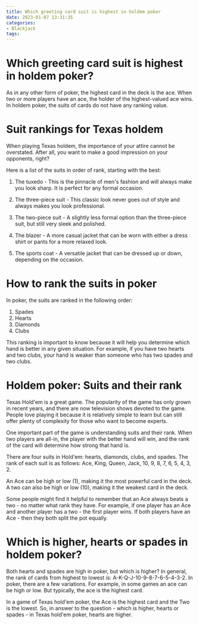 ```yaml
---
title: Which greeting card suit is highest in holdem poker
date: 2023-01-07 13:31:35
categories:
- Blackjack
tags:
---
```



#  Which greeting card suit is highest in holdem poker?

As in any other form of poker, the highest card in the deck is the ace. When two or more players have an ace, the holder of the highest-valued ace wins. In holdem poker, the suits of cards do not have any ranking value.

#  Suit rankings for Texas holdem

When playing Texas holdem, the importance of your attire cannot be overstated. After all, you want to make a good impression on your opponents, right?

Here is a list of the suits in order of rank, starting with the best:

1. The tuxedo - This is the pinnacle of men's fashion and will always make you look sharp. It is perfect for any formal occasion.

2. The three-piece suit - This classic look never goes out of style and always makes you look professional.

3. The two-piece suit - A slightly less formal option than the three-piece suit, but still very sleek and polished.

4. The blazer - A more casual jacket that can be worn with either a dress shirt or pants for a more relaxed look.

5. The sports coat - A versatile jacket that can be dressed up or down, depending on the occasion.

#  How to rank the suits in poker

In poker, the suits are ranked in the following order:

1. Spades
2. Hearts
3. Diamonds
4. Clubs

This ranking is important to know because it will help you determine which hand is better in any given situation. For example, if you have two hearts and two clubs, your hand is weaker than someone who has two spades and two clubs.

#  Holdem poker: Suits and their rank

Texas Hold'em is a great game. The popularity of the game has only grown in recent years, and there are now television shows devoted to the game. People love playing it because it is relatively simple to learn but can still offer plenty of complexity for those who want to become experts.

One important part of the game is understanding suits and their rank. When two players are all-in, the player with the better hand will win, and the rank of the card will determine how strong that hand is.

There are four suits in Hold'em: hearts, diamonds, clubs, and spades. The rank of each suit is as follows: Ace, King, Queen, Jack, 10, 9, 8, 7, 6, 5, 4, 3, 2.

An Ace can be high or low (1), making it the most powerful card in the deck. A two can also be high or low (10), making it the weakest card in the deck.

Some people might find it helpful to remember that an Ace always beats a two - no matter what rank they have. For example, if one player has an Ace and another player has a two - the first player wins. If both players have an Ace - then they both split the pot equally.

#  Which is higher, hearts or spades in holdem poker?

Both hearts and spades are high in poker, but which is higher? In general, the rank of cards from highest to lowest is: A-K-Q-J-10-9-8-7-6-5-4-3-2. In poker, there are a few variations. For example, in some games an ace can be high or low. But typically, the ace is the highest card.

In a game of Texas hold'em poker, the Ace is the highest card and the Two is the lowest. So, in answer to the question - which is higher, hearts or spades - in Texas hold'em poker, hearts are higher.